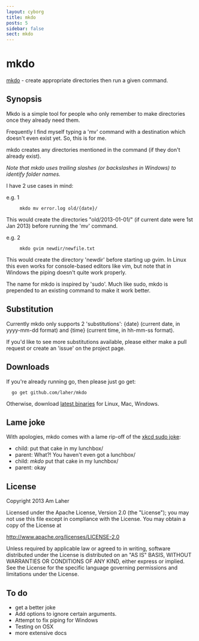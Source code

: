 ```yaml
---
layout: cyborg
title: mkdo
posts: 5
sidebar: false
sect: mkdo
---
```


mkdo
====

[mkdo](http://www.laher.net.nz/mkdo) - create appropriate directories then run a given command.

Synopsis
--------

Mkdo is a simple tool for people who only remember to make directories once they already need them.

Frequently I find myself typing a 'mv' command with a destination which doesn't even exist yet. So, this is for me.

mkdo creates any directories mentioned in the command (if they don't already exist).

*Note that mkdo uses trailing slashes (or backslashes in Windows) to identify folder names.*

I have 2 use cases in mind:

e.g. 1

         mkdo mv error.log old/{date}/

This would create the directories "old/2013-01-01/" (if current date were 1st Jan 2013) before running the 'mv' command.


e.g. 2

         mkdo gvim newdir/newfile.txt

This would create the directory 'newdir' before starting up gvim. In Linux this even works for console-based editors like vim, but note that in Windows the piping doesn't quite work properly.

The name for mkdo is inspired by 'sudo'. Much like sudo, mkdo is prepended to an existing command to make it work better.

Substitution
------------
Currently mkdo only supports 2 'substitutions': {date} (current date, in yyyy-mm-dd format) and {time} (current time, in hh-mm-ss format).

If you'd like to see more substitutions available, please either make a pull request or create an 'issue' on the project page.

Downloads
---------
If you're already running go, then please just go get:

      go get github.com/laher/mkdo

Otherwise, download [latest binaries](http://laher.github.com/mkdo/dl/latest/) for Linux, Mac, Windows.

Lame joke
---------
With apologies, mkdo comes with a lame rip-off of the [xkcd sudo joke](http://xkcd.com/149/):

 - child: put that cake in my lunchbox/
 - parent: What?! You haven't even got a lunchbox/
 - child: *mkdo* put that cake in my lunchbox/
 - parent: okay

License
-------

   Copyright 2013 Am Laher

   Licensed under the Apache License, Version 2.0 (the "License");
   you may not use this file except in compliance with the License.
   You may obtain a copy of the License at

   http://www.apache.org/licenses/LICENSE-2.0

   Unless required by applicable law or agreed to in writing, software
   distributed under the License is distributed on an "AS IS" BASIS,
   WITHOUT WARRANTIES OR CONDITIONS OF ANY KIND, either express or implied.
   See the License for the specific language governing permissions and
   limitations under the License.

To do
-----

 - get a better joke
 - Add options to ignore certain arguments.
 - Attempt to fix piping for Windows
 - Testing on OSX
 - more extensive docs
